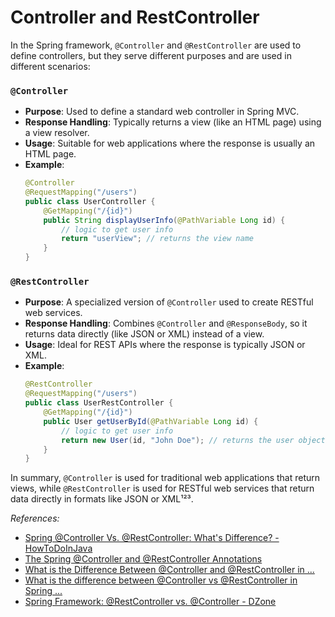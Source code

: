 # Controller and RestController

In the Spring framework, `@Controller` and `@RestController` are used to define controllers, but they serve different purposes and are used in different scenarios:

### `@Controller`
- **Purpose**: Used to define a standard web controller in Spring MVC.
- **Response Handling**: Typically returns a view (like an HTML page) using a view resolver.
- **Usage**: Suitable for web applications where the response is usually an HTML page.
- **Example**:
  ```java
  @Controller
  @RequestMapping("/users")
  public class UserController {
      @GetMapping("/{id}")
      public String displayUserInfo(@PathVariable Long id) {
          // logic to get user info
          return "userView"; // returns the view name
      }
  }
  ```

### `@RestController`
- **Purpose**: A specialized version of `@Controller` used to create RESTful web services.
- **Response Handling**: Combines `@Controller` and `@ResponseBody`, so it returns data directly (like JSON or XML) instead of a view.
- **Usage**: Ideal for REST APIs where the response is typically JSON or XML.
- **Example**:
  ```java
  @RestController
  @RequestMapping("/users")
  public class UserRestController {
      @GetMapping("/{id}")
      public User getUserById(@PathVariable Long id) {
          // logic to get user info
          return new User(id, "John Doe"); // returns the user object as JSON
      }
  }
  ```

In summary, `@Controller` is used for traditional web applications that return views, while `@RestController` is used for RESTful web services that return data directly in formats like JSON or XML¹²³.

<em>References:</em>
* [Spring @Controller Vs. @RestController: What's Difference? - HowToDoInJava](https://howtodoinjava.com/spring-boot/controller-restcontroller/)
* [The Spring @Controller and @RestController Annotations](https://www.baeldung.com/spring-controller-vs-restcontroller)
* [What is the Difference Between @Controller and @RestController in ...](https://www.codeproject.com/Articles/5388202/What-is-the-Difference-Between-Controller-and-Rest)
* [What is the difference between @Controller vs @RestController in Spring ...](https://symflower.com/en/company/blog/2024/controller-restcontroller-spring-boot/)
* [Spring Framework: @RestController vs. @Controller - DZone](https://dzone.com/articles/spring-framework-restcontroller-vs-controller)
